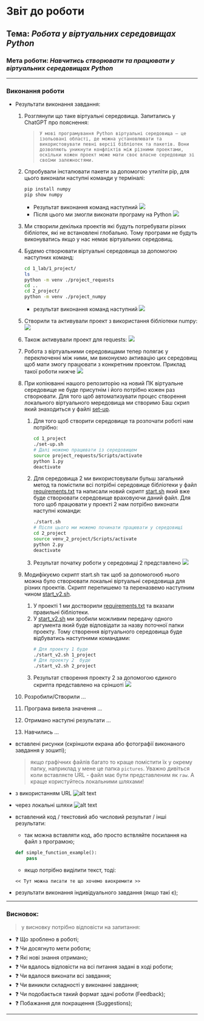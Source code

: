 # Звіт до роботи
## Тема: _Робота у віртуальних середовищах Python_
### Мета роботи: _Навчитись створювати та працювати у віртуальних середовищах Python_

---
### Виконання роботи
* Результати виконання завдання:
    1. Розглянули що таке віртуальні середовища. Запитались у ChatGPT про пояснення:
        > `У мові програмування Python віртуальні середовища — це ізольовані області, де можна установлювати та використовувати певні версії бібліотек та пакетів. Вони дозволяють уникнути конфліктів між різними проектами, оскільки кожен проект може мати своє власне середовище зі своїми залежностями.`
    1. Спробували інсталювати пакети за допомогою утиліти pip, для цього виконали наступні команди у терміналі:
        ```bash
        pip install numpy
        pip show numpy
        ```
        - Результат виконання команд наступний
        ![](./pip_numpy.jpg)
        - Після цього ми змогли виконати програму на Python
        ![](./run_numpy.jpg)
    1. Ми створили декілька проектів які будуть потребувати різних бібліотек, які не встановлені глобально. Тому програми не будуть виконуватись якщо у нас немає віртуальних середовищ.
    1. Будемо створювати віртуальні середовища за допомогою наступних команд:
        ```bash
        cd 1_lab/1_project/
        ls
        python -m venv ./project_requests
        cd ..
        cd 2_project/
        python -m venv ./project_numpy
        ```
        - результат виконання команд наступний
        ![](./create_venvs.jpg)
    1. Створили та активували проект з використання бібліотеки numpy:
        ![](./activate_numpy.jpg)
    1. Також активували проект для requests:
        ![](./run_requests.jpg)
    1. Робота з віртуальними середовищами тепер полягає у переключенні між ними, ми виконуємо активацію цих середовищ щоб мати змогу працювати з конкретним проектом. Приклад такої роботи нижче
        ![](./work_venvs.jpg)

    1. При копіюванні нашого репозиторію на новий ПК віртуальне середовище не буде присутнім і його потрібно кожен раз створювати. Для того щоб автоматизувати процес створення локального віртуального мередовища ми створимо Баш скрип який знаходиться у файлі [set-up](./1_project/set-up.sh).
        1. Для того щоб створити середовище та розпочати роботі нам потрібно:
            ```bash
            cd 1_project
            ./set-up.sh
            # Далі можемо працювати із середовищем
            source project_requests/Scripts/activate
            python 1.py
            deactivate
            ```
        1. Для середовища 2 ми використовували бульш загальний метод та помістили всі потрібні середовище бібліотеки у файл [requirements.txt](./2_project/requirements.txt) та написали новий скрипт [start.sh](./start.sh) який вже буде створювати середовище враховуючи даний файл. Для того щоб працювати у проекті 2 нам потрібно виконати наступні команди:
            ```bash
            ./start.sh
            # Після цього ми можемо починати працювати у середовищі
            cd 2_project
            source venv_2_project/Scripts/activate
            python 2.py
            deactivate
            ```
        1. Результат початку роботи у середовищі 2 представлено ![](./use_start_script.jpg)
    1. Модифікуємо скрипт start.sh так щоб за допомогоюб нього можна було створювати локальні віртуальні середовища для різних проектів. Скрипт перепишемо та переназвемо наступним чином [start_v2.sh](./start_v2.sh).
        1. У проекті 1 ми достворили [requirements.txt](./1_project/requirements.txt) та вказали правильні бібліотеки.
        1. У [start_v2.sh](./start_v2.sh) ми зробили можливим передачу одного аргумента який буде відповідати за назву поточної папки проекту. Тому створення віртуального середовища буде відбуватись наступними командами:
            ```bash
            # Для проекту 1 буде
            ./start_v2.sh 1_project
            # Для проекту 2  буде
            ./start_v2.sh 2_project
            ```
        1. Результат створення проекту 2 за допомогою єдиного скрипта представлено на сріншоті ![](./work_2_project.jpg)
    
    
    
    
    
    
    1. Розробили/Створили ...
    1. Програма вивела значення ...
    1. Отримано наступні результати ...
    1. Навчились ...
* вставлені рисунки (скріншоти екрана або фотографії виконаного завдання у зошиті);
    > якщо графічних файлів багато то краще помістити їх у  окрему папку, наприклад у мене це папка `pictures`. Уважно   дивіться коли вставляєте URL - файл має бути представленим    як `raw`. А краще користуйтесь локальними шляхами!

* з використанням URL ![alt text](https://github.com/BobasB/it_college/raw/main/reports/pictures/logo-lit.jpg "ІТ Коледж")
    
* через локальні шляхи ![alt text](./pictures/logo-lit.jpg "ІТ Коледж")

* вставлений код / текстовий або числовий результат / інші результати:
    - так можна вставляти код, або просто вствляйте посилання на файл з програмою;
    ```python
    def simple_function_example():
        pass
    ```
    - якщо потрібно виділити текст, тоді:
    ```text
    << Тут можна писати те що хочемо виокремити >>
    ```

* результати виконання індивідуального завдання (якщо такі є);

---
### Висновок:
> у висновку потрібно відповісти на запитання:

- :question: Що зроблено в роботі;
- :question: Чи досягнуто мети роботи;
- :question: Які нові знання отримано;
- :question: Чи вдалось відповісти на всі питання задані в ході роботи;
- :question: Чи вдалося виконати всі завдання;
- :question: Чи виникли складності у виконанні завдання;
- :question: Чи подобається такий формат здачі роботи (Feedback);
- :question: Побажання для покращення (Suggestions);

---
